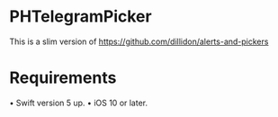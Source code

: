 # PHTelegramPicker

This is a slim version of https://github.com/dillidon/alerts-and-pickers

# Requirements
• Swift version 5 up.
• iOS 10 or later.
